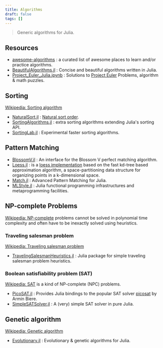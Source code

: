 ```yaml
---
title: Algorithms
draft: false
tags: []
---
```


> Generic algorithms for Julia.

## Resources

- [awesome-algorithms](https://github.com/tayllan/awesome-algorithms) : a curated list of awesome places to learn and/or practice algorithms.
- [BeautifulAlgorithms.jl](https://github.com/mossr/BeautifulAlgorithms.jl) : Concise and beautiful algorithms written in Julia.
- [Project_Euler_Julia.ipynb](https://nbviewer.org/github/punkrockpolly/Playing-with-Julia/blob/master/Project_Euler_Julia.ipynb) : Solutions to [Project Euler](https://projecteuler.net) Problems, algorithm & math puzzles.

## Sorting

[Wikipedia: Sorting algorithm](https://en.wikipedia.org/wiki/Sorting_algorithm)

- [NaturalSort.jl](https://github.com/JuliaStrings/NaturalSort.jl) : [Natural sort order](https://en.wikipedia.org/wiki/Natural_sort_order).
- [SortingAlgorithms.jl](https://github.com/JuliaCollections/SortingAlgorithms.jl) : extra sorting algorithms extending Julia's sorting API.
- [SortingLab.jl](https://github.com/xiaodaigh/SortingLab.jl) : Experimental faster sorting algorithms.

## Pattern Matching

- [BlossomV.jl](https://github.com/mlewe/BlossomV.jl) : An interface for the Blossom V perfect matching algorithm.
- [Loess.jl](https://github.com/JuliaStats/Loess.jl) : is a [loess implementation](https://en.wikipedia.org/wiki/Local_regression) based on the fast kd-tree based approximation algorithm, a space-partitioning data structure for organizing points in a k-dimensional space.
- [Match.jl](https://github.com/JuliaServices/Match.jl) : Advanced Pattern Matching for Julia.
- [MLStyle.jl](https://github.com/thautwarm/MLStyle.jl) : Julia functional programming infrastructures and metaprogramming facilities.

## NP-complete Problems

[Wikipedia: NP-complete](https://en.wikipedia.org/wiki/Category:NP-complete_problems) problems cannot be solved in polynomial time complexity and often have to be inexactly solved using heuristics.

### Traveling salesman problem

[Wikipedia: Traveling salesman problem](https://en.wikipedia.org/wiki/Travelling_salesman_problem)

- [TravelingSalesmanHeuristics.jl](https://github.com/evanfields/TravelingSalesmanHeuristics.jl) : Julia package for simple traveling salesman problem heuristics.

### Boolean satisfiability problem (SAT)

[Wikipedia: SAT](https://en.wikipedia.org/wiki/Satisfiability_modulo_theories) is a kind of NP-complete (NPC) problems.

- [PicoSAT.jl](https://github.com/sisl/PicoSAT.jl) : Provides Julia bindings to the popular SAT solver [picosat](http://fmv.jku.at/picosat/) by Armin Biere.
- [SimpleSATSolver.jl](https://github.com/dpsanders/SimpleSATSolver.jl) : A (very) simple SAT solver in pure Julia.

## Genetic algorithm

[Wikipedia: Genetic algorithm](https://en.wikipedia.org/wiki/Genetic_algorithm)

- [Evolutionary.jl](https://github.com/wildart/Evolutionary.jl) : Evolutionary & genetic algorithms for Julia.
